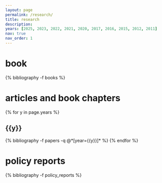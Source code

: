 ```yaml
---
layout: page
permalink: /research/
title: research
description: 
years: [2025, 2023, 2022, 2021, 2020, 2017, 2016, 2015, 2012, 2011]
nav: true
nav_order: 1
---
```

<!-- _pages/publications.md -->
<div class="publications">

<h1>book</h1>

{% bibliography -f books %}

<h1> articles and book chapters </h1>

{% for y in page.years %}
  <h2 class="year">{{y}}</h2>
  {% bibliography -f papers -q @*[year={{y}}]* %}
{% endfor %}



<h1>policy reports</h1>

{% bibliography -f policy_reports %}

</div>
